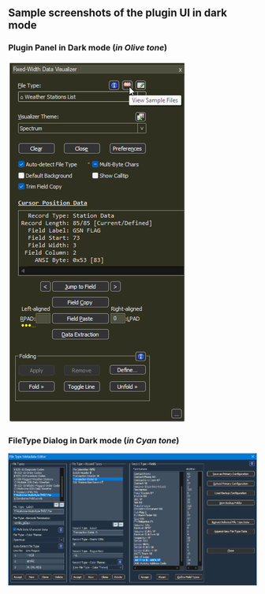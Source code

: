 ## Sample screenshots of the plugin UI in dark mode

### Plugin Panel in Dark mode (_in Olive tone_)
![Plugin_Panel](https://raw.githubusercontent.com/shriprem/FWDataViz/master/images/plugin_panel_dm.png)

### FileType Dialog in Dark mode (_in Cyan tone_)
![FileType_Config](https://raw.githubusercontent.com/shriprem/FWDataViz/master/images/file_type_editor_dm.png)
